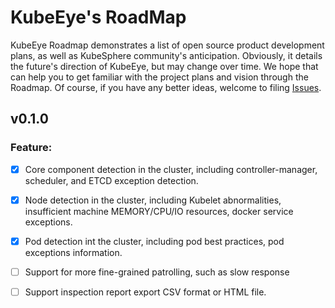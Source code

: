 # KubeEye's RoadMap

KubeEye Roadmap demonstrates a list of open source product development plans, as well as KubeSphere community's anticipation. Obviously, it details the future's direction of KubeEye, but may change over time. We hope that can help you to get familiar with the project plans and vision through the Roadmap. Of course, if you have any better ideas, welcome to filing [Issues](https://github.com/kubesphere/kubeeye/issues).

## v0.1.0

### Feature:

- [x] Core component detection in the cluster, including controller-manager, scheduler, and ETCD exception detection.
- [x] Node detection in the cluster, including Kubelet abnormalities, insufficient machine MEMORY/CPU/IO resources, docker service exceptions.
- [x] Pod detection int the cluster, including pod best practices, pod exceptions information.
- [ ] Support for more fine-grained patrolling, such as slow response
- [ ] Support inspection report export CSV format or HTML file.


